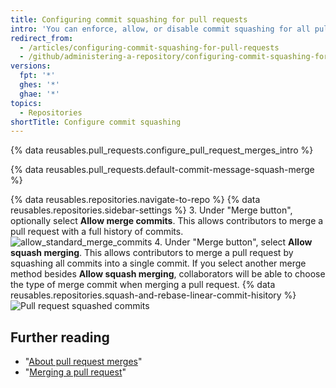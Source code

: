 ```yaml
---
title: Configuring commit squashing for pull requests
intro: 'You can enforce, allow, or disable commit squashing for all pull request merges on {% data variables.product.product_location %} in your repository.'
redirect_from:
  - /articles/configuring-commit-squashing-for-pull-requests
  - /github/administering-a-repository/configuring-commit-squashing-for-pull-requests
versions:
  fpt: '*'
  ghes: '*'
  ghae: '*'
topics:
  - Repositories
shortTitle: Configure commit squashing
---
```

{% data reusables.pull_requests.configure_pull_request_merges_intro %}

{% data reusables.pull_requests.default-commit-message-squash-merge %}

{% data reusables.repositories.navigate-to-repo %}
{% data reusables.repositories.sidebar-settings %}
3. Under "Merge button", optionally select **Allow merge commits**. This allows contributors to merge a pull request with a full history of commits.
![allow_standard_merge_commits](/assets/images/help/repository/pr-merge-full-commits.png)
4. Under "Merge button", select **Allow squash merging**. This allows contributors to merge a pull request by squashing all commits into a single commit. If you select another merge method besides **Allow squash merging**, collaborators will be able to choose the type of merge commit when merging a pull request. {% data reusables.repositories.squash-and-rebase-linear-commit-hisitory %}
![Pull request squashed commits](/assets/images/help/repository/pr-merge-squash.png)

## Further reading

- "[About pull request merges](/articles/about-pull-request-merges)"
- "[Merging a pull request](/articles/merging-a-pull-request)"
